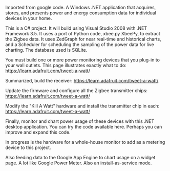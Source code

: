 Imported from google code. A Windows .NET application that acquires, stores, and presents power and energy consumption data for individual devices in your home.

This is a C# project. It will build using Visual Studio 2008 with .NET Framework 3.5. It uses a port of Python code, xbee.py XbeePy, to extract the Zigbee data. It uses ZedGraph for near real-time and historical charts, and a Scheduler for scheduling the sampling of the power data for live charting. The database used is SQLite.

You must build one or more power monitoring devices that you plug-in to your wall outlets. This page illustrates exactly what to do: https://learn.adafruit.com/tweet-a-watt/

Summarized, build the receiver: https://learn.adafruit.com/tweet-a-watt/

Update the firmware and configure all the Zigbee transmitter chips: https://learn.adafruit.com/tweet-a-watt/

Modify the "Kill A Watt" hardware and install the transmitter chip in each: https://learn.adafruit.com/tweet-a-watt/

Finally, monitor and chart power usage of these devices with this .NET desktop application. You can try the code available here. Perhaps you can improve and expand this code.

In progress is the hardware for a whole-house monitor to add as a metering device to this project.

Also feeding data to the Google App Engine to chart usage on a widget page. A lot like Google Power Meter. Also an install-as-service mode.

